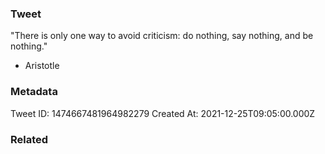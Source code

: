 ### Tweet
"There is only one way to avoid criticism: do nothing, say nothing, and be nothing." 

- Aristotle

### Metadata
Tweet ID: 1474667481964982279
Created At: 2021-12-25T09:05:00.000Z

### Related

